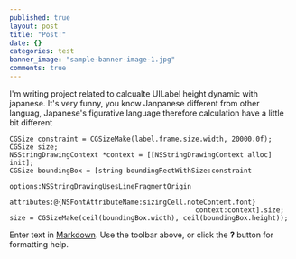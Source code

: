 ```yaml
---
published: true
layout: post
title: "Post!"
date: {}
categories: test
banner_image: "sample-banner-image-1.jpg"
comments: true
---
```



I'm writing project related to calcualte UILabel height dynamic with japanese. It's very funny, you know Janpanese different from other languag, Japanese's figurative language therefore calculation have a little bit different


    CGSize constraint = CGSizeMake(label.frame.size.width, 20000.0f);
	CGSize size;
	NSStringDrawingContext *context = [[NSStringDrawingContext alloc] init];
	CGSize boundingBox = [string boundingRectWithSize:constraint
                                                  options:NSStringDrawingUsesLineFragmentOrigin
                                               attributes:@{NSFontAttributeName:sizingCell.noteContent.font}
                                                  context:context].size;
	size = CGSizeMake(ceil(boundingBox.width), ceil(boundingBox.height));


Enter text in [Markdown](http://daringfireball.net/projects/markdown/). Use the toolbar above, or click the **?** button for formatting help.
